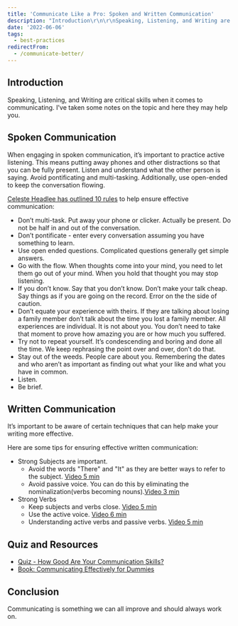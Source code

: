 ```yaml
---
title: 'Communicate Like a Pro: Spoken and Written Communication'
description: "Introduction\r\n\r\nSpeaking, Listening, and Writing are critical skills when it comes to communicating.  I've taken some notes on the topic and here they may he..."
date: '2022-06-06'
tags:
  - best-practices
redirectFrom:
  - /communicate-better/
---
```


## Introduction

Speaking, Listening, and Writing are critical skills when it comes to communicating.  I've taken some notes on the topic and here they may help you.

## Spoken Communication

When engaging in spoken communication, it’s important to practice active listening.  This means putting away phones and other distractions so that you can be fully present.  Listen and understand what the other person is saying. Avoid pontificating and multi-tasking.  Additionally, use open-ended to keep the conversation flowing. 

[Celeste Headlee has outlined 10 rules](https://youtu.be/R1vskiVDwl4) to help ensure effective communication: 

* Don’t multi-task. Put away your phone or clicker. Actually be present. Do not be half in and out of the conversation.
* Don’t pontificate - enter every conversation assuming you have something to learn.
* Use open ended questions. Complicated questions generally get simple answers.
* Go with the flow. When thoughts come into your mind, you need to let them go out of your mind. When you hold that thought you may stop listening.
* If you don’t know. Say that you don’t know. Don’t make your talk cheap. Say things as if you are going on the record. Error on the the side of caution.
* Don’t equate your experience with theirs. If they are talking about losing a family member don’t talk about the time you lost a family member. All experiences are individual. It is not about you. You don’t need to take that moment to prove how amazing you are or how much you suffered.
* Try not to repeat yourself. It’s condescending and boring and done all the time. We keep rephrasing the point over and over, don’t do that.
* Stay out of the weeds. People care about you. Remembering the dates and who aren’t as important as finding out what your like and what you have in common.
* Listen.
* Be brief.

## Written Communication

It’s important to be aware of certain techniques that can help make your writing more effective.

Here are some tips for ensuring effective written communication:

* Strong Subjects are important. 
    * Avoid the words "There" and "It" as they are better ways to refer to the subject. [Video 5 min](https://www.youtube.com/watch?v=9S1UlvDHozE)
    * Avoid passive voice.  You can do this by eliminating the nominalization(verbs becoming nouns).[Video 3 min](https://www.youtube.com/watch?v=99pnFKIt2Ck)
* Strong Verbs 
    * Keep subjects and verbs close.  [Video 5 min](https://www.youtube.com/watch?v=6_gh15VTrp4)
    * Use the active voice.  [Video 6 min](https://www.youtube.com/watch?v=w3JRAfwiQA8)
    * Understanding active verbs and passive verbs.  [Video 5 min](https://www.youtube.com/watch?v=QGX8x-ymFmY)

## Quiz and Resources

- [Quiz - How Good Are Your Communication Skills?](https://www.mindtools.com/pages/article/newCS_99.htm)
- [Book: Communicating Effectively for Dummies](https://www.amazon.com/Communicating-Effectively-Dummies-Marty-Brounstein/dp/0764553194)


## Conclusion

Communicating is something we can all improve and should always work on.